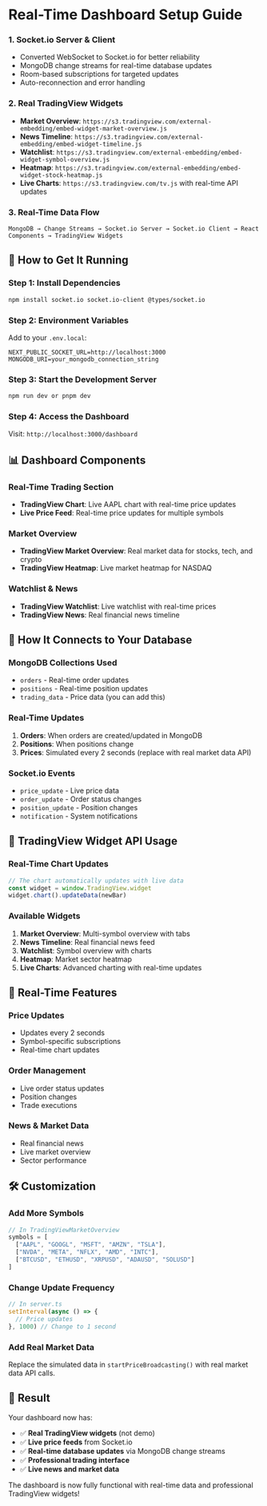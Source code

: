 # Real-Time Dashboard Setup Guide


### 1. **Socket.io Server & Client**
- Converted WebSocket to Socket.io for better reliability
- MongoDB change streams for real-time database updates
- Room-based subscriptions for targeted updates
- Auto-reconnection and error handling

### 2. **Real TradingView Widgets**
- **Market Overview**: `https://s3.tradingview.com/external-embedding/embed-widget-market-overview.js`
- **News Timeline**: `https://s3.tradingview.com/external-embedding/embed-widget-timeline.js`
- **Watchlist**: `https://s3.tradingview.com/external-embedding/embed-widget-symbol-overview.js`
- **Heatmap**: `https://s3.tradingview.com/external-embedding/embed-widget-stock-heatmap.js`
- **Live Charts**: `https://s3.tradingview.com/tv.js` with real-time API updates

### 3. **Real-Time Data Flow**
```
MongoDB → Change Streams → Socket.io Server → Socket.io Client → React Components → TradingView Widgets
```

## 🚀 How to Get It Running

### Step 1: Install Dependencies
```bash
npm install socket.io socket.io-client @types/socket.io
```

### Step 2: Environment Variables
Add to your `.env.local`:
```env
NEXT_PUBLIC_SOCKET_URL=http://localhost:3000
MONGODB_URI=your_mongodb_connection_string
```

### Step 3: Start the Development Server
```bash
npm run dev or pnpm dev
```

### Step 4: Access the Dashboard
Visit: `http://localhost:3000/dashboard`

## 📊 Dashboard Components

### **Real-Time Trading Section**
- **TradingView Chart**: Live AAPL chart with real-time price updates
- **Live Price Feed**: Real-time price updates for multiple symbols

### **Market Overview**
- **TradingView Market Overview**: Real market data for stocks, tech, and crypto
- **TradingView Heatmap**: Live market heatmap for NASDAQ

### **Watchlist & News**
- **TradingView Watchlist**: Live watchlist with real-time prices
- **TradingView News**: Real financial news timeline

## 🔧 How It Connects to Your Database

### **MongoDB Collections Used**
- `orders` - Real-time order updates
- `positions` - Real-time position updates
- `trading_data` - Price data (you can add this)

### **Real-Time Updates**
1. **Orders**: When orders are created/updated in MongoDB
2. **Positions**: When positions change
3. **Prices**: Simulated every 2 seconds (replace with real market data API)

### **Socket.io Events**
- `price_update` - Live price data
- `order_update` - Order status changes
- `position_update` - Position changes
- `notification` - System notifications

## 🎯 TradingView Widget API Usage

### **Real-Time Chart Updates**
```typescript
// The chart automatically updates with live data
const widget = window.TradingView.widget
widget.chart().updateData(newBar)
```

### **Available Widgets**
1. **Market Overview**: Multi-symbol overview with tabs
2. **News Timeline**: Real financial news feed
3. **Watchlist**: Symbol overview with charts
4. **Heatmap**: Market sector heatmap
5. **Live Charts**: Advanced charting with real-time updates

## 🔄 Real-Time Features

### **Price Updates**
- Updates every 2 seconds
- Symbol-specific subscriptions
- Real-time chart updates

### **Order Management**
- Live order status updates
- Position changes
- Trade executions

### **News & Market Data**
- Real financial news
- Live market overview
- Sector performance

## 🛠 Customization

### **Add More Symbols**
```typescript
// In TradingViewMarketOverview
symbols = [
  ["AAPL", "GOOGL", "MSFT", "AMZN", "TSLA"],
  ["NVDA", "META", "NFLX", "AMD", "INTC"],
  ["BTCUSD", "ETHUSD", "XRPUSD", "ADAUSD", "SOLUSD"]
]
```

### **Change Update Frequency**
```typescript
// In server.ts
setInterval(async () => {
  // Price updates
}, 1000) // Change to 1 second
```

### **Add Real Market Data**
Replace the simulated data in `startPriceBroadcasting()` with real market data API calls.

## 🎉 Result

Your dashboard now has:
- ✅ **Real TradingView widgets** (not demo)
- ✅ **Live price feeds** from Socket.io
- ✅ **Real-time database updates** via MongoDB change streams
- ✅ **Professional trading interface**
- ✅ **Live news and market data**

The dashboard is now fully functional with real-time data and professional TradingView widgets!
